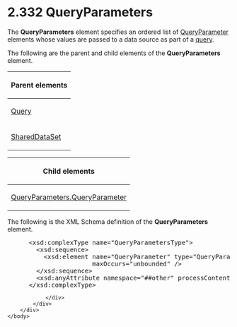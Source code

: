 <html dir="LTR" xmlns:mshelp="http://msdn.microsoft.com/mshelp" xmlns:ddue="http://ddue.schemas.microsoft.com/authoring/2003/5" xmlns:xlink="http://www.w3.org/1999/xlink" xmlns:tool="http://www.microsoft.com/tooltip">
    <head>
        <meta http-equiv="Content-Type" content="text/html; CHARSET=utf-8"></meta>
        <meta name="save" content="history"></meta>
        <title>2.332 QueryParameters</title>
        <xml>
            <mshelp:toctitle title="2.332 QueryParameters"></mshelp:toctitle>
            <mshelp:rltitle title="[MS-RDL]: QueryParameters"></mshelp:rltitle>
            <mshelp:keyword index="A" term="081969ed-8ea0-44b5-b492-6778820cda0f"></mshelp:keyword>
            <mshelp:attr name="DCSext.ContentType" value="open specification"></mshelp:attr>
            <mshelp:attr name="AssetID" value="081969ed-8ea0-44b5-b492-6778820cda0f"></mshelp:attr>
            <mshelp:attr name="TopicType" value="kbRef"></mshelp:attr>
            <mshelp:attr name="DCSext.Title" value="[MS-RDL]: QueryParameters" />
        </xml>
    </head>
    <body>
        <div id="header">
            <h1 class="heading">2.332 QueryParameters</h1>
        </div>
        <div id="mainSection">
            <div id="mainBody">
                <div id="allHistory" class="saveHistory"></div>
                <div id="sectionSection0" class="section" name="collapseableSection">
                    

<p>The <b>QueryParameters</b> element specifies an ordered list
of <a href="51130040-07dd-4ce6-88e8-fe6a2f411d07.md">QueryParameter</a>
elements whose values are passed to a data source as part of a <a href="b2482b3f-74ab-4ca8-a9e5-c07955011743.md#gt_37fbc661-f744-48fa-9d8e-f34513cab9c2">query</a>. </p>

<p>The following are the parent and child elements of the <b>QueryParameters</b>
element.</p>

<table>
 <thead>
  <tr>
   <th>
   <p>Parent elements</p>
   </th>
  </tr>
 </thead>
 <tr>
  <td>
  <p><a href="1d2b1998-e078-435f-8c03-a3d894a9843e.md">Query</a></p>
  </td>
 </tr>
 <tr>
  <td>
  <p><a href="615af007-c5dd-4243-a406-4f1b45adc75c.md">SharedDataSet</a></p>
  </td>
 </tr>
</table>

<p> </p>

<table>
 <thead>
  <tr>
   <th>
   <p>Child elements</p>
   </th>
  </tr>
 </thead>
 <tr>
  <td>
  <p><a href="3ce8d7fe-6f14-40dd-a079-2e8a2d0513c7.md">QueryParameters.QueryParameter</a></p>
  </td>
 </tr>
</table>

<p>The following is the XML Schema definition of the <b>QueryParameters</b>
element.</p>

<dl>
<dd>
<div><pre> &lt;xsd:complexType name=&quot;QueryParametersType&quot;&gt;
   &lt;xsd:sequence&gt;
     &lt;xsd:element name=&quot;QueryParameter&quot; type=&quot;QueryParameterType&quot; 
                  maxOccurs=&quot;unbounded&quot; /&gt;
   &lt;/xsd:sequence&gt;
   &lt;xsd:anyAttribute namespace=&quot;##other&quot; processContents=&quot;skip&quot; /&gt;
 &lt;/xsd:complexType&gt;
</pre></div>
</dd></dl>


                </div>
            </div>
        </div>
    </body>
</html>